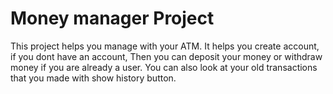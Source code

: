 # Money manager Project
This project helps you manage with your ATM. It helps you create account, if you dont have an account, Then you can deposit your money or withdraw money if you are already a user. You can also look at your old transactions that you made with show history button. 
